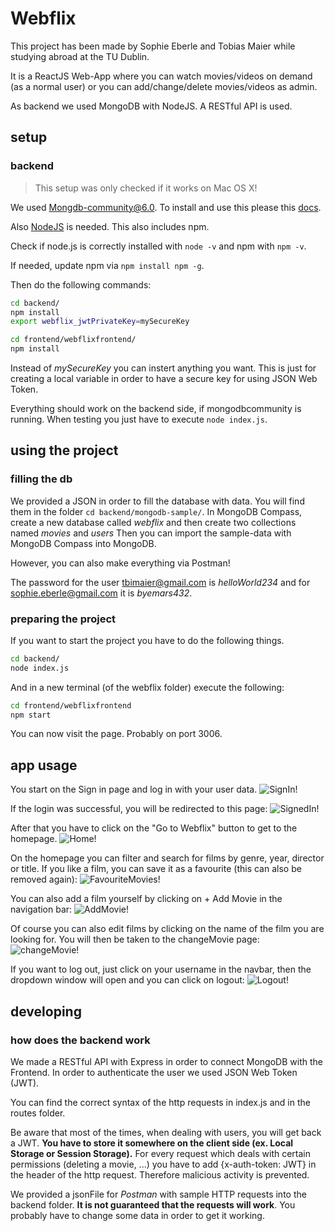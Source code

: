 # Webflix

This project has been made by Sophie Eberle and Tobias Maier while studying abroad at the TU Dublin.

It is a ReactJS Web-App where you can watch movies/videos on demand (as a normal user) or you can add/change/delete movies/videos as admin.

As backend we used MongoDB with NodeJS. A RESTful API is used.

## setup

### backend

> This setup was only checked if it works on Mac OS X!

We used Mongdb-community@6.0. To install and use this please this [docs](https://www.mongodb.com/docs/manual/tutorial/install-mongodb-on-os-x/).

Also [NodeJS](https://nodejs.org/en/download/) is needed. This also includes npm.

Check if node.js is correctly installed with `node -v` and npm with `npm -v`.

If needed, update npm via `npm install npm -g`.

Then do the following commands:

```bash
cd backend/
npm install
export webflix_jwtPrivateKey=mySecureKey
```

```bash
cd frontend/webflixfrontend/
npm install
```

Instead of *mySecureKey* you can instert anything you want. This is just for creating a local variable in order to have a secure key for using JSON Web Token.

Everything should work on the backend side, if mongodbcommunity is running. When testing you just have to execute `node index.js`.

## using the project

### filling the db

We provided a JSON in order to fill the database with data.
You will find them in the folder `cd backend/mongodb-sample/`.
In MongoDB Compass, create a new database called *webflix* and then create two collections named *movies* and *users*
Then you can import the sample-data with MongoDB Compass into MongoDB.

However, you can also make everything via Postman!

The password for the user tbimaier@gmail.com is *helloWorld234* and for sophie.eberle@gmail.com it is *byemars432*.

### preparing the project

If you want to start the project you have to do the following things.

```bash
cd backend/
node index.js
```

And in a new terminal (of the webflix folder) execute the following:

```bash
cd frontend/webflixfrontend
npm start
```

You can now visit the page. Probably on port 3006.

## app usage

You start on the Sign in page and log in with your user data.
![SignIn!](/frontend/webflixfrontend/public/pictures/SignIn.jpg "Sign in page")

If the login was successful, you will be redirected to this page:
![SignedIn!](/frontend/webflixfrontend/public/pictures/Signed_In.jpg "Signed in page")

After that you have to click on the "Go to Webflix" button to get to the homepage.
![Home!](/frontend/webflixfrontend/public/pictures/Home.jpg "Home page")

On the homepage you can filter and search for films by genre, year, director or title. If you like a film, you can save it as a favourite (this can also be removed again):
![FavouriteMovies!](/frontend/webflixfrontend/public/pictures/Favourites.jpg "favourite movies")

You can also add a film yourself by clicking on + Add Movie in the navigation bar:
![AddMovie!](/frontend/webflixfrontend/public/pictures/AddMovie.jpg "Add movie page")

Of course you can also edit films by clicking on the name of the film you are looking for. You will then be taken to the changeMovie page:
![changeMovie!](/frontend/webflixfrontend/public/pictures/changeMovie.jpg "change a movie page")

If you want to log out, just click on your username in the navbar, then the dropdown window will open and you can click on logout:
![Logout!](/frontend/webflixfrontend/public/pictures/Logout.jpg "logout page")

## developing

### how does the backend work

We made a RESTful API with Express in order to connect MongoDB with the Frontend.
In order to authenticate the user we used JSON Web Token (JWT).

You can find the correct syntax of the http requests in index.js and in the routes folder.

Be aware that most of the times, when dealing with users, you will get back a JWT. **You have to store it somewhere on the client side (ex. Local Storage or Session Storage).** For every request which deals with certain permissions (deleting a movie, ...) you have to add {x-auth-token: JWT} in the header of the http request. Therefore malicious activity is prevented.

We provided a jsonFile for *Postman* with sample HTTP requests into the backend folder. **It is not guaranteed that the requests will work**. You probably have to change some data in order to get it working.
